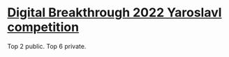 # [Digital Breakthrough 2022 Yaroslavl competition](https://hacks-ai.ru/championships/758240)

Top 2 public. 
Top 6 private. 
